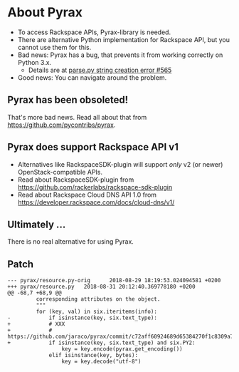 # About Pyrax

* To access Rackspace APIs, Pyrax-library is needed.
* There are alternative Python implementation for Rackspace API,
but you cannot use them for this.
* Bad news: Pyrax has a bug, that prevents it from working correctly on Python 3.x.
  * Details are at [parse.py string creation error #565](https://github.com/pycontribs/pyrax/issues/565)
* Good news: You can navigate around the problem.

## Pyrax has been obsoleted!
That's more bad news. Read all about that from https://github.com/pycontribs/pyrax.

## Pyrax does support Rackspace API v1
* Alternatives like RackspaceSDK-plugin will support *only* v2 (or newer) OpenStack-compatible APIs.
* Read about RackspaceSDK-plugin from https://github.com/rackerlabs/rackspace-sdk-plugin
* Read about Rackspace Cloud DNS API 1.0 from https://developer.rackspace.com/docs/cloud-dns/v1/

## Ultimately ...
There is no real alternative for using Pyrax.

## Patch
````
--- pyrax/resource.py-orig      2018-08-29 18:19:53.024094581 +0200
+++ pyrax/resource.py   2018-08-31 20:12:40.369778180 +0200
@@ -68,7 +68,9 @@
         corresponding attributes on the object.
         """
         for (key, val) in six.iteritems(info):
-            if isinstance(key, six.text_type):
+            # XXX
+            # https://github.com/jaraco/pyrax/commit/c72aff60924689d65384270f1c8309a7a65ef2ef
+            if isinstance(key, six.text_type) and six.PY2:
                 key = key.encode(pyrax.get_encoding())
             elif isinstance(key, bytes):
                 key = key.decode("utf-8")
````
